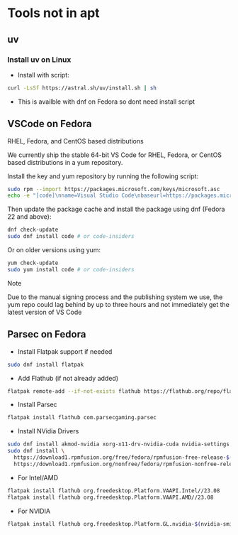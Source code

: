 # Tools not in apt

## uv

### Install uv on Linux

- Install with script:

```bash
curl -LsSf https://astral.sh/uv/install.sh | sh
```

- This is availble with dnf on Fedora so dont need install script

## VSCode on Fedora

RHEL, Fedora, and CentOS based distributions

We currently ship the stable 64-bit VS Code for RHEL, Fedora, or CentOS based distributions in a yum repository.

Install the key and yum repository by running the following script:

```bash
sudo rpm --import https://packages.microsoft.com/keys/microsoft.asc
echo -e "[code]\nname=Visual Studio Code\nbaseurl=https://packages.microsoft.com/yumrepos/vscode\nenabled=1\nautorefresh=1\ntype=rpm-md\ngpgcheck=1\ngpgkey=https://packages.microsoft.com/keys/microsoft.asc" | sudo tee /etc/yum.repos.d/vscode.repo > /dev/null
```

Then update the package cache and install the package using dnf (Fedora 22 and above):

```bash
dnf check-update
sudo dnf install code # or code-insiders
```

Or on older versions using yum:

```bash
yum check-update
sudo yum install code # or code-insiders
```

Note

Due to the manual signing process and the publishing system we use, the yum repo could lag behind by up to three hours and not immediately get the latest version of VS Code

## Parsec on Fedora

- Install Flatpak support if needed

```bash
sudo dnf install flatpak
```

- Add Flathub (if not already added)

```bash
flatpak remote-add --if-not-exists flathub https://flathub.org/repo/flathub.flatpakrepo
```

- Install Parsec

```bash
flatpak install flathub com.parsecgaming.parsec
```

- Install NVidia Drivers

```bash
sudo dnf install akmod-nvidia xorg-x11-drv-nvidia-cuda nvidia-settings
sudo dnf install \
  https://download1.rpmfusion.org/free/fedora/rpmfusion-free-release-$(rpm -E %fedora).noarch.rpm \
  https://download1.rpmfusion.org/nonfree/fedora/rpmfusion-nonfree-release-$(rpm -E %fedora).noarch.rpm
```

- For Intel/AMD

```bash
flatpak install flathub org.freedesktop.Platform.VAAPI.Intel//23.08
flatpak install flathub org.freedesktop.Platform.VAAPI.AMD//23.08
```

- For NVIDIA

```bash
flatpak install flathub org.freedesktop.Platform.GL.nvidia-$(nvidia-smi --query-gpu=driver_version --format=csv,noheader)//23.08
```
